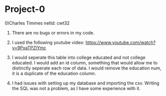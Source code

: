 # Project-0
0)Charles Timmes  netId: cwt32

1)   There are no bugs or errors in my code. 

2) I used the following youtube video: https://www.youtube.com/watch?v=9PxaTPZIYmc
3) I would seperate this table into college educated and not college educated. I would add an id column, something that would allow me to distinctly seperate each row of data. I would remove the education num, it is a duplicate of the education column.
4) I had issues with setting up my database and importing the csv. Writing the SQL was not a problem, as I have some experience with it.
